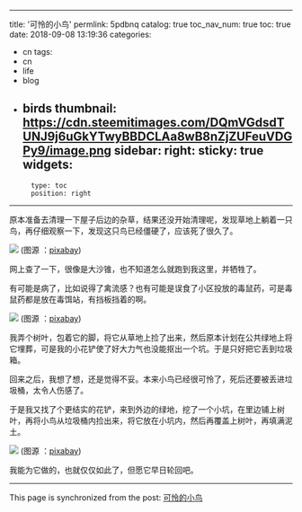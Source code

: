 
---
title: '可怜的小鸟'
permlink: 5pdbnq
catalog: true
toc_nav_num: true
toc: true
date: 2018-09-08 13:19:36
categories:
- cn
tags:
- cn
- life
- blog
- birds
thumbnail: https://cdn.steemitimages.com/DQmVGdsdTUNJ9j6uGkYTwyBBDCLAa8wB8nZjZUFeuVDGPy9/image.png
sidebar:
    right:
        sticky: true
widgets:
    -
        type: toc
        position: right
---


原本准备去清理一下屋子后边的杂草，结果还没开始清理呢，发现草地上躺着一只鸟，再仔细观察一下，发现这只鸟已经僵硬了，应该死了很久了。


![](https://cdn.steemitimages.com/DQmVGdsdTUNJ9j6uGkYTwyBBDCLAa8wB8nZjZUFeuVDGPy9/image.png)
(图源 ：[pixabay](https://pixabay.com/))


网上查了一下，很像是大沙锥，也不知道怎么就跑到我这里，并牺牲了。

有可能是病了，比如说得了禽流感？也有可能是误食了小区投放的毒鼠药，可是毒鼠药都是放在毒饵站，有挡板挡着的啊。

![](https://cdn.steemitimages.com/DQmRqjWNAvGkaGdEsE1Rz5GMqdUnRnWbtMSQRWfoynYPV5v/image.png)
(图源 ：[pixabay](https://pixabay.com/))

我弄个树叶，包着它的脚，将它从草地上捡了出来，然后原本计划在公共绿地上将它埋葬，可是我的小花铲使了好大力气也没能抠出一个坑。于是只好把它丢到垃圾箱。

回来之后，我想了想，还是觉得不妥。本来小鸟已经很可怜了，死后还要被丢进垃圾桶，太令人伤感了。

于是我又找了个更结实的花铲，来到外边的绿地，挖了一个小坑，在里边铺上树叶，再将小鸟从垃圾桶内捡出来，将它放在小坑内，然后再覆盖上树叶，再填满泥土。

![](https://cdn.steemitimages.com/DQmZkV4a8m3pETFtTcU9bfhC6j571KAUCQECBbhVUm5XCbB/image.png)
(图源 ：[pixabay](https://pixabay.com/))

我能为它做的，也就仅仅如此了，但愿它早日轮回吧。

- - -

This page is synchronized from the post: [可怜的小鸟](https://steemit.com/@oflyhigh/5pdbnq)

